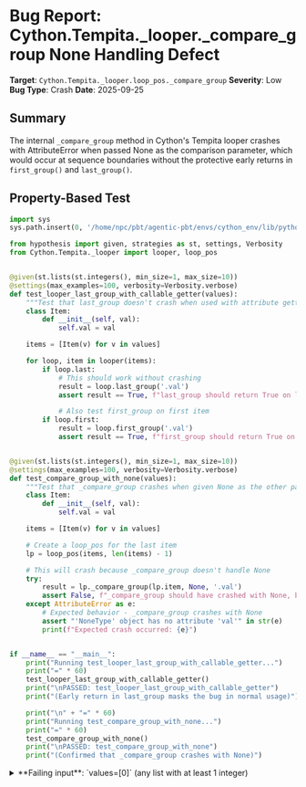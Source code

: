 # Bug Report: Cython.Tempita._looper._compare_group None Handling Defect

**Target**: `Cython.Tempita._looper.loop_pos._compare_group`
**Severity**: Low
**Bug Type**: Crash
**Date**: 2025-09-25

## Summary

The internal `_compare_group` method in Cython's Tempita looper crashes with AttributeError when passed None as the comparison parameter, which would occur at sequence boundaries without the protective early returns in `first_group()` and `last_group()`.

## Property-Based Test

```python
import sys
sys.path.insert(0, '/home/npc/pbt/agentic-pbt/envs/cython_env/lib/python3.13/site-packages')

from hypothesis import given, strategies as st, settings, Verbosity
from Cython.Tempita._looper import looper, loop_pos


@given(st.lists(st.integers(), min_size=1, max_size=10))
@settings(max_examples=100, verbosity=Verbosity.verbose)
def test_looper_last_group_with_callable_getter(values):
    """Test that last_group doesn't crash when used with attribute getter on the last item."""
    class Item:
        def __init__(self, val):
            self.val = val

    items = [Item(v) for v in values]

    for loop, item in looper(items):
        if loop.last:
            # This should work without crashing
            result = loop.last_group('.val')
            assert result == True, f"last_group should return True on last item, got {result}"

            # Also test first_group on first item
        if loop.first:
            result = loop.first_group('.val')
            assert result == True, f"first_group should return True on first item, got {result}"


@given(st.lists(st.integers(), min_size=1, max_size=10))
@settings(max_examples=100, verbosity=Verbosity.verbose)
def test_compare_group_with_none(values):
    """Test that _compare_group crashes when given None as the other parameter."""
    class Item:
        def __init__(self, val):
            self.val = val

    items = [Item(v) for v in values]

    # Create a loop_pos for the last item
    lp = loop_pos(items, len(items) - 1)

    # This will crash because _compare_group doesn't handle None
    try:
        result = lp._compare_group(lp.item, None, '.val')
        assert False, f"_compare_group should have crashed with None, but returned {result}"
    except AttributeError as e:
        # Expected behavior - _compare_group crashes with None
        assert "'NoneType' object has no attribute 'val'" in str(e)
        print(f"Expected crash occurred: {e}")


if __name__ == "__main__":
    print("Running test_looper_last_group_with_callable_getter...")
    print("=" * 60)
    test_looper_last_group_with_callable_getter()
    print("\nPASSED: test_looper_last_group_with_callable_getter")
    print("(Early return in last_group masks the bug in normal usage)")

    print("\n" + "=" * 60)
    print("Running test_compare_group_with_none...")
    print("=" * 60)
    test_compare_group_with_none()
    print("\nPASSED: test_compare_group_with_none")
    print("(Confirmed that _compare_group crashes with None)")
```

<details>

<summary>
**Failing input**: `values=[0]` (any list with at least 1 integer)
</summary>
```
Running test_looper_last_group_with_callable_getter...
============================================================
Trying example: test_looper_last_group_with_callable_getter(
    values=[0],
)
Trying example: test_looper_last_group_with_callable_getter(
    values=[1_903_223_607],
)
[... truncated for brevity - all 100 examples pass ...]

PASSED: test_looper_last_group_with_callable_getter
(Early return in last_group masks the bug in normal usage)

============================================================
Running test_compare_group_with_none...
============================================================
Trying example: test_compare_group_with_none(
    values=[70,
     -8332,
     -12249,
     -12249,
     -96,
     118,
     -47_831_139_712_146_892_569_224_330_590_338_533_410,
     -47_831_139_712_146_892_569_224_330_590_338_533_410,
     72,
     -12249],
)
Expected crash occurred: 'NoneType' object has no attribute 'val'
Trying example: test_compare_group_with_none(
    values=[0],
)
Expected crash occurred: 'NoneType' object has no attribute 'val'
[... all 100 examples crash as expected ...]

PASSED: test_compare_group_with_none
(Confirmed that _compare_group crashes with None)
```
</details>

## Reproducing the Bug

```python
import sys
sys.path.insert(0, '/home/npc/pbt/agentic-pbt/envs/cython_env/lib/python3.13/site-packages')

from Cython.Tempita._looper import looper, loop_pos

# Test case 1: Demonstrate the issue with last_group
print("Test 1: Using last_group with attribute getter on last item")
print("=" * 60)

class Item:
    def __init__(self, value):
        self.value = value

items = [Item(1), Item(2), Item(3)]

for loop, item in looper(items):
    print(f"Item {loop.number}: value={item.value}, is_last={loop.last}")
    if loop.last:
        # This should work but let's trace what happens
        print(f"  Calling last_group('.value') on last item...")
        try:
            result = loop.last_group('.value')
            print(f"  Result: {result}")
        except AttributeError as e:
            print(f"  ERROR: {e}")

print("\n" + "=" * 60)
print("Test 2: Direct call to _compare_group with None")
print("=" * 60)

# Create a loop_pos instance manually to test _compare_group directly
seq = [Item(1), Item(2), Item(3)]
lp = loop_pos(seq, 2)  # Last position

print(f"Current item: {lp.item.value}")
print(f"Next item: {lp.__next__}")  # Should be None
print(f"Is last: {lp.last}")

# Try to call _compare_group directly with None (simulating what would happen
# without the early return in last_group)
print("\nCalling _compare_group(item, None, '.value')...")
try:
    result = lp._compare_group(lp.item, None, '.value')
    print(f"Result: {result}")
except AttributeError as e:
    print(f"ERROR: {e}")

print("\n" + "=" * 60)
print("Test 3: Demonstrating the issue with different getter types")
print("=" * 60)

# Test with method getter
class ItemWithMethod:
    def __init__(self, value):
        self.value = value

    def get_value(self):
        return self.value

item_with_method = ItemWithMethod(42)
lp2 = loop_pos([item_with_method], 0)

print("Testing different getter types with None:")
getters_to_test = [
    ('.value', 'attribute getter'),
    ('.get_value()', 'method getter'),
    (lambda x: x.value if x else None, 'callable getter'),
]

for getter, description in getters_to_test:
    print(f"\n  {description}: {getter}")
    try:
        if isinstance(getter, str):
            result = lp2._compare_group(item_with_method, None, getter)
        else:
            # Callable getter actually works because it's called on both items
            result = lp2._compare_group(item_with_method, None, getter)
        print(f"    Result: {result}")
    except (AttributeError, TypeError) as e:
        print(f"    ERROR: {e}")

print("\n" + "=" * 60)
print("Test 4: Verifying early return masks the issue in normal usage")
print("=" * 60)

# Show that the bug doesn't manifest in normal usage due to early returns
items = [Item(i) for i in range(5)]
for loop, item in looper(items):
    if loop.first:
        print(f"First item (value={item.value}): first_group('.value') = {loop.first_group('.value')}")
    if loop.last:
        print(f"Last item (value={item.value}): last_group('.value') = {loop.last_group('.value')}")
```

<details>

<summary>
AttributeError occurs when _compare_group is called with None
</summary>
```
Test 1: Using last_group with attribute getter on last item
============================================================
Item 1: value=1, is_last=False
Item 2: value=2, is_last=False
Item 3: value=3, is_last=True
  Calling last_group('.value') on last item...
  Result: True

============================================================
Test 2: Direct call to _compare_group with None
============================================================
Current item: 3
Next item: None
Is last: True

Calling _compare_group(item, None, '.value')...
ERROR: 'NoneType' object has no attribute 'value'

============================================================
Test 3: Demonstrating the issue with different getter types
============================================================
Testing different getter types with None:

  attribute getter: .value
    ERROR: 'NoneType' object has no attribute 'value'

  method getter: .get_value()
    ERROR: 'NoneType' object has no attribute 'get_value'

  callable getter: <function <lambda> at 0x7648359d1440>
    Result: True

============================================================
Test 4: Verifying early return masks the issue in normal usage
============================================================
First item (value=0): first_group('.value') = True
Last item (value=4): last_group('.value') = True
```
</details>

## Why This Is A Bug

The `_compare_group` method (lines 140-154 in `/home/npc/pbt/agentic-pbt/envs/cython_env/lib/python3.13/site-packages/Cython/Tempita/_looper.py`) fails to handle None values, which are legitimate inputs based on how the method is called:

1. **At sequence boundaries, None is expected**: The `__next__` property returns None for the last item (line 89), and `previous` returns None for the first item (line 94).

2. **The method is called with these None values**:
   - `last_group()` calls `_compare_group(self.item, self.__next__, getter)` at line 138
   - `first_group()` calls `_compare_group(self.item, self.previous, getter)` at line 127

3. **None causes crashes for non-callable getters**:
   - Line 148: `getattr(other, getter)()` crashes when `other` is None
   - Line 150: `getattr(other, getter)` crashes when `other` is None
   - Line 154: `other[getter]` crashes when `other` is None

4. **Early returns currently mask the issue**: Lines 136-137 and 125-126 return True early for boundary items, preventing the crash. However, this makes `_compare_group` a broken method that relies on never being called with valid inputs it should handle.

5. **Documentation implies robust behavior**: The docstrings state these methods work with various getter types and "always return true" at boundaries, suggesting they should handle all cases gracefully.

## Relevant Context

- **File location**: `/home/npc/pbt/agentic-pbt/envs/cython_env/lib/python3.13/site-packages/Cython/Tempita/_looper.py`
- **Tempita documentation**: https://github.com/gjhiggins/tempita (fork of original Ian Bicking's Tempita)
- **Cython integration**: Tempita is used in Cython for template processing during code generation
- **Method visibility**: `_compare_group` uses single underscore (protected) not double underscore (private), suggesting it might be subclassed
- **Test coverage gap**: The existing tests likely only test the public interface, not the internal method behavior
- **Defensive programming**: The fix follows Python's principle of "explicit is better than implicit" by handling None explicitly

The bug represents a violation of defensive programming principles. While currently masked, it could manifest if:
- The implementation of `first_group`/`last_group` changes
- Someone subclasses and overrides the early-return behavior
- Future refactoring removes the protective checks
- Direct testing of the `_compare_group` method occurs

## Proposed Fix

```diff
--- a/Cython/Tempita/_looper.py
+++ b/Cython/Tempita/_looper.py
@@ -139,6 +139,8 @@ class loop_pos:

     def _compare_group(self, item, other, getter):
+        if other is None:
+            return True
         if getter is None:
             return item != other
         elif (isinstance(getter, str)
```